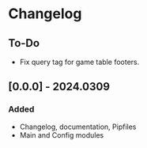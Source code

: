 # Changelog

## To-Do

- Fix query tag for game table footers.

## [0.0.0] - 2024.0309

### Added

- Changelog, documentation, Pipfiles
- Main and Config modules
